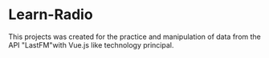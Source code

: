 # Learn-Radio
This projects was created for the practice and manipulation of data from the API "LastFM"with Vue.js like technology principal.
